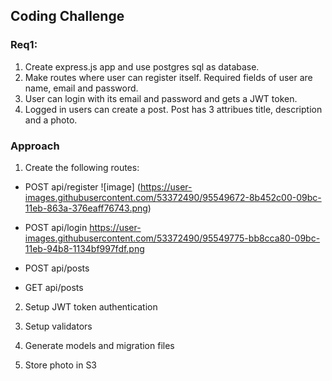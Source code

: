 ## Coding Challenge

### Req1:
1. Create express.js app and use postgres sql as database.
2. Make routes where user can register itself. Required fields of user are name, email and password.
3. User can login with its email and password and gets a JWT token.
4. Logged in users can create a post. Post has 3 attribues title, description and a photo.

### Approach

1. Create the following routes:
- POST api/register
![image]
(https://user-images.githubusercontent.com/53372490/95549672-8b452c00-09bc-11eb-863a-376eaff76743.png)

- POST api/login
https://user-images.githubusercontent.com/53372490/95549775-bb8cca80-09bc-11eb-94b8-1134bf997fdf.png

- POST api/posts
- GET api/posts

2. Setup JWT token authentication

3. Setup validators

4. Generate models and migration files

5. Store photo in S3